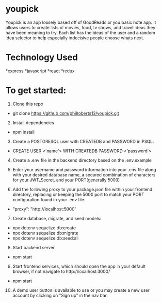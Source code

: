 # youpick
Youpick is an app loosely based off of GoodReads or you basic note app. It allows users to create lists of movies, food, tv shows,
and travel ideas they have been meaning to try. Each list has the ideas of the user and a random idea selector to help especially
indecisive people choose whats next.
<!--
# Technology Used
<p float="left">
<img src="frontend/public/img/express.png" width="100">
<img src="frontend/public/img/JS.png" width="100">
<img src="frontend/public/img/react.png" width="100">
<img src="frontend/public/img/redux.png">
</p> -->

# Technology Used
*express
*javascript
*react
*redux

# To get started:

1. Clone this repo
  * git clone https://github.com/philroberts13/youpick.git

2. Install dependencies
  * npm install

3. Create a POSTGRESQL user with CREATEDB and PASSWORD in PSQL.
  * CREATE USER <'name'> WITH CREATEDB PASSWORD <'password'>

4. Create a .env file in the backend directory based on the .env.example

5. Enter your username and password information into your .env file along with your desired database name, a
   secured combination of characters for your JWT_Secret, and your PORT(generally 5000)

6. Add the following proxy to your package.json file within your frontend directory, replacing or
   keeping the 5000 port to match your PORT configuration found in your .env file.
  * "proxy": "http://localhost:5000"

7. Create database, migrate, and seed models:
  * npx dotenv sequelize db:create
  * npx dotenv sequelize db:migrate
  * npx dotenv sequelize db:seed:all

8. Start backend server
  * npm start

9. Start frontend services, which should open the app in your default browser, if not navigate to http://localhost:3000/
  * npm start

10. A demo user button is available to use or you may create a new user account by clicking on "Sign up" in the nav bar.
